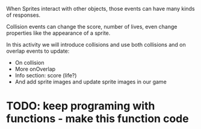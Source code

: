 
When Sprites interact with other objects, those events can have many kinds of responses. 

Collision events can change the score, number of lives, even change properties like the appearance of a sprite.

In this activity we will introduce collisions and use both collisions and on overlap events to update:
* On collision
* More onOverlap
* Info section: score (life?)
* And add sprite images and update sprite images in our game  

# TODO: keep programing with functions - make this function code